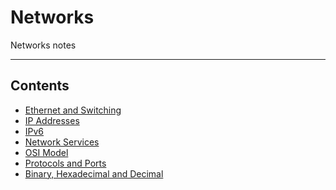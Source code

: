 # Networks

Networks notes
- - - -

## Contents

* [Ethernet and Switching](<https://github.com/Mr-Bally/DevNotes/blob/main/Networks/EthernetAndSwitching.md>)
* [IP Addresses](<https://github.com/Mr-Bally/DevNotes/blob/main/Networks/IpAddresses.md>)
* [IPv6](<https://github.com/Mr-Bally/DevNotes/blob/main/Networks/IPv6.md>)
* [Network Services](<https://github.com/Mr-Bally/DevNotes/blob/main/Networks/NetworkServices.md>)
* [OSI Model](<https://github.com/Mr-Bally/DevNotes/blob/main/Networks/OsiModel.md>)
* [Protocols and Ports](<https://github.com/Mr-Bally/DevNotes/blob/main/Networks/ProtocolsAndPorts.md>)
* [Binary, Hexadecimal and Decimal](<https://github.com/Mr-Bally/DevNotes/blob/main/Networks/BinaryHexAndDecimal.md>)
